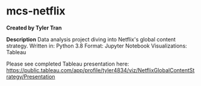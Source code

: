 # mcs-netflix
**Created by Tyler Tran**

**Description**
Data analysis project diving into Netflix's global content strategy.
Written in: Python 3.8
Format: Jupyter Notebook
Visualizations: Tableau


Please see completed Tableau presentation here:
https://public.tableau.com/app/profile/tyler4834/viz/NetflixGlobalContentStrategy/Presentation
